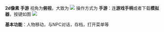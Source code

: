 **2d像素**
**手游**
视角为**俯视**，大致为
![](http://img.douxie.com/upload/upload/2015/05/20/tb_555c2839afa9f.jpg)
操作方式为
**手游**：连**游戏手柄**或者下载**模拟器**，按键如图
![](http://img.zcool.cn/community/018c9455432bd90000019ae95fbb1b.jpg@2o.jpg)



**基本功能**：人物移动，与NPC对话，存档，打开菜单等